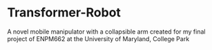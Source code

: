 # Transformer-Robot
A novel mobile manipulator with a collapsible arm created for my final project of ENPM662 at the University of Maryland, College Park
